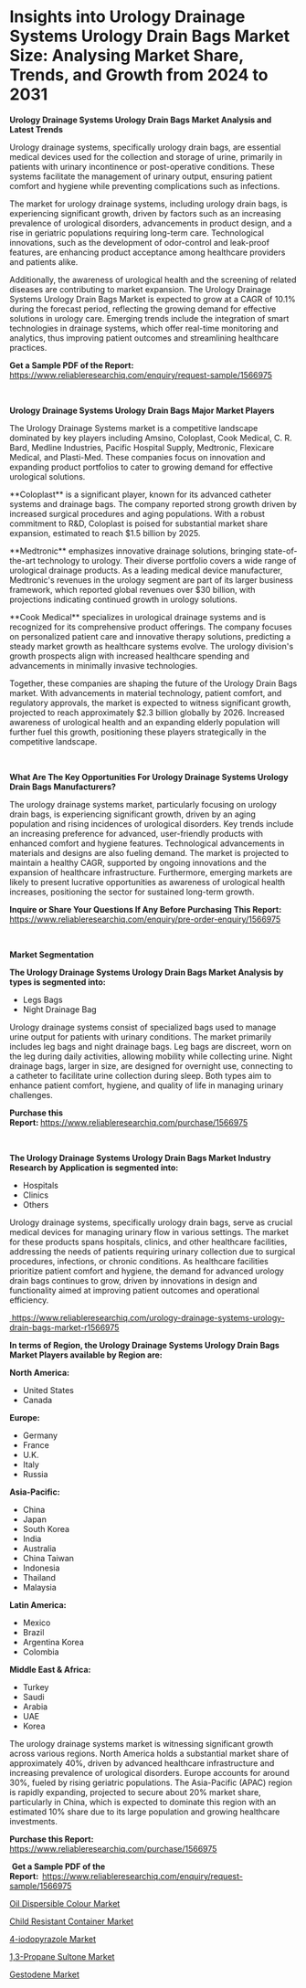 <p><h1>Insights into Urology Drainage Systems Urology Drain Bags Market Size: Analysing Market Share, Trends, and Growth from 2024 to 2031</h1></p><p><strong>Urology Drainage Systems Urology Drain Bags Market Analysis and Latest Trends</strong></p>
<p><p>Urology drainage systems, specifically urology drain bags, are essential medical devices used for the collection and storage of urine, primarily in patients with urinary incontinence or post-operative conditions. These systems facilitate the management of urinary output, ensuring patient comfort and hygiene while preventing complications such as infections.</p><p>The market for urology drainage systems, including urology drain bags, is experiencing significant growth, driven by factors such as an increasing prevalence of urological disorders, advancements in product design, and a rise in geriatric populations requiring long-term care. Technological innovations, such as the development of odor-control and leak-proof features, are enhancing product acceptance among healthcare providers and patients alike.</p><p>Additionally, the awareness of urological health and the screening of related diseases are contributing to market expansion. The Urology Drainage Systems Urology Drain Bags Market is expected to grow at a CAGR of 10.1% during the forecast period, reflecting the growing demand for effective solutions in urology care. Emerging trends include the integration of smart technologies in drainage systems, which offer real-time monitoring and analytics, thus improving patient outcomes and streamlining healthcare practices.</p></p>
<p><strong>Get a Sample PDF of the Report:&nbsp;</strong> <a href="https://www.reliableresearchiq.com/enquiry/request-sample/1566975">https://www.reliableresearchiq.com/enquiry/request-sample/1566975</a></p>
<p>&nbsp;</p>
<p><strong>Urology Drainage Systems Urology Drain Bags Major Market Players</strong></p>
<p><p>The Urology Drainage Systems market is a competitive landscape dominated by key players including Amsino, Coloplast, Cook Medical, C. R. Bard, Medline Industries, Pacific Hospital Supply, Medtronic, Flexicare Medical, and Plasti-Med. These companies focus on innovation and expanding product portfolios to cater to growing demand for effective urological solutions.</p><p>**Coloplast** is a significant player, known for its advanced catheter systems and drainage bags. The company reported strong growth driven by increased surgical procedures and aging populations. With a robust commitment to R&D, Coloplast is poised for substantial market share expansion, estimated to reach $1.5 billion by 2025.</p><p>**Medtronic** emphasizes innovative drainage solutions, bringing state-of-the-art technology to urology. Their diverse portfolio covers a wide range of urological drainage products. As a leading medical device manufacturer, Medtronic's revenues in the urology segment are part of its larger business framework, which reported global revenues over $30 billion, with projections indicating continued growth in urology solutions.</p><p>**Cook Medical** specializes in urological drainage systems and is recognized for its comprehensive product offerings. The company focuses on personalized patient care and innovative therapy solutions, predicting a steady market growth as healthcare systems evolve. The urology division's growth prospects align with increased healthcare spending and advancements in minimally invasive technologies.</p><p>Together, these companies are shaping the future of the Urology Drain Bags market. With advancements in material technology, patient comfort, and regulatory approvals, the market is expected to witness significant growth, projected to reach approximately $2.3 billion globally by 2026. Increased awareness of urological health and an expanding elderly population will further fuel this growth, positioning these players strategically in the competitive landscape.</p></p>
<p>&nbsp;</p>
<p><strong>What Are The Key Opportunities For Urology Drainage Systems Urology Drain Bags Manufacturers?</strong></p>
<p><p>The urology drainage systems market, particularly focusing on urology drain bags, is experiencing significant growth, driven by an aging population and rising incidences of urological disorders. Key trends include an increasing preference for advanced, user-friendly products with enhanced comfort and hygiene features. Technological advancements in materials and designs are also fueling demand. The market is projected to maintain a healthy CAGR, supported by ongoing innovations and the expansion of healthcare infrastructure. Furthermore, emerging markets are likely to present lucrative opportunities as awareness of urological health increases, positioning the sector for sustained long-term growth.</p></p>
<p><strong>Inquire or Share Your Questions If Any Before Purchasing This Report:</strong> <a href="https://www.reliableresearchiq.com/enquiry/pre-order-enquiry/1566975">https://www.reliableresearchiq.com/enquiry/pre-order-enquiry/1566975</a></p>
<p>&nbsp;</p>
<p><strong>Market Segmentation</strong></p>
<p><strong>The Urology Drainage Systems Urology Drain Bags Market Analysis by types is segmented into:</strong></p>
<p><ul><li>Legs Bags</li><li>Night Drainage Bag</li></ul></p>
<p><p>Urology drainage systems consist of specialized bags used to manage urine output for patients with urinary conditions. The market primarily includes leg bags and night drainage bags. Leg bags are discreet, worn on the leg during daily activities, allowing mobility while collecting urine. Night drainage bags, larger in size, are designed for overnight use, connecting to a catheter to facilitate urine collection during sleep. Both types aim to enhance patient comfort, hygiene, and quality of life in managing urinary challenges.</p></p>
<p><strong>Purchase this Report:&nbsp;</strong><a href="https://www.reliableresearchiq.com/purchase/1566975">https://www.reliableresearchiq.com/purchase/1566975</a></p>
<p>&nbsp;</p>
<p><strong>The Urology Drainage Systems Urology Drain Bags Market Industry Research by Application is segmented into:</strong></p>
<p><ul><li>Hospitals</li><li>Clinics</li><li>Others</li></ul></p>
<p><p>Urology drainage systems, specifically urology drain bags, serve as crucial medical devices for managing urinary flow in various settings. The market for these products spans hospitals, clinics, and other healthcare facilities, addressing the needs of patients requiring urinary collection due to surgical procedures, infections, or chronic conditions. As healthcare facilities prioritize patient comfort and hygiene, the demand for advanced urology drain bags continues to grow, driven by innovations in design and functionality aimed at improving patient outcomes and operational efficiency.</p></p>
<p><a href="https://www.reliableresearchiq.com/urology-drainage-systems-urology-drain-bags-market-r1566975">&nbsp;https://www.reliableresearchiq.com/urology-drainage-systems-urology-drain-bags-market-r1566975</a></p>
<p><strong>In terms of Region, the Urology Drainage Systems Urology Drain Bags Market Players available by Region are:</strong></p>
<p>
    <p> <strong> North America: </strong>
        <ul>
            <li>United States</li>
            <li>Canada</li>
        </ul>
        </p> 
    <p> <strong> Europe: </strong>
        <ul>
            <li>Germany</li>
            <li>France</li>
            <li>U.K.</li>
            <li>Italy</li>
            <li>Russia</li>
        </ul>
        </p> 
    <p> <strong> Asia-Pacific: </strong>
        <ul>
            <li>China</li>
            <li>Japan</li>
            <li>South Korea</li>
            <li>India</li>
            <li>Australia</li>
            <li>China Taiwan</li>
            <li>Indonesia</li>
            <li>Thailand</li>
            <li>Malaysia</li>
        </ul>
        </p> 
    <p> <strong> Latin America: </strong>
        <ul>
            <li>Mexico</li>
            <li>Brazil</li>
            <li>Argentina Korea</li>
            <li>Colombia</li>
        </ul>
        </p> 
    <p> <strong> Middle East & Africa: </strong>
        <ul>
            <li>Turkey</li>
            <li>Saudi</li>
            <li>Arabia</li>
            <li>UAE</li>
            <li>Korea</li>
        </ul>
    </p>
    </p>
<p><p>The urology drainage systems market is witnessing significant growth across various regions. North America holds a substantial market share of approximately 40%, driven by advanced healthcare infrastructure and increasing prevalence of urological disorders. Europe accounts for around 30%, fueled by rising geriatric populations. The Asia-Pacific (APAC) region is rapidly expanding, projected to secure about 20% market share, particularly in China, which is expected to dominate this region with an estimated 10% share due to its large population and growing healthcare investments.</p></p>
<p><strong>Purchase this Report: </strong><a href="https://www.reliableresearchiq.com/purchase/1566975">https://www.reliableresearchiq.com/purchase/1566975</a></p>
<p>&nbsp;<strong>Get a Sample PDF of the Report:&nbsp;&nbsp;</strong><a href="https://www.reliableresearchiq.com/enquiry/request-sample/1566975">https://www.reliableresearchiq.com/enquiry/request-sample/1566975</a></p>
<p><strong></strong></p>
<p><p><a href="https://issuu.com/reportprime-2/docs/oil-dispersible-colour-market-size-_c4b1809385cd97">Oil Dispersible Colour Market</a></p><p><a href="https://issuu.com/reportprime-2/docs/child-resistant-container-market-si_ce93149d993569">Child Resistant Container Market</a></p><p><a href="https://medium.com/@jaydawisoky2014/future-of-innovation-global-4-iodopyrazole-market-growth-and-opportunities-2024-2031-f8bae2c372f3">4-iodopyrazole Market</a></p><p><a href="https://medium.com/@jaydawisoky2014/future-ready-strategic-insights-into-the-global-1-3-propane-sultone-market-2024-2031-869abb0b802a">1,3-Propane Sultone Market</a></p><p><a href="https://www.linkedin.com/pulse/gestodene-market-segmentation-geographical-regions-forcast-pdk1e?trackingId=vQ8oJh2TTQ6aFhKxqod6FA%3D%3D">Gestodene Market</a></p></p>